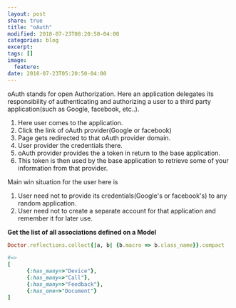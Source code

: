 ```yaml
---
layout: post
share: true
title: "oAuth"
modified: 2018-07-23T08:20:50-04:00
categories: blog
excerpt:
tags: []
image:
  feature:
date: 2018-07-23T05:20:50-04:00
---
```


oAuth stands for open Authorization. Here an application delegates its responsibility of authenticating and 
authorizing a user to a third party application(such as Google, facebook, etc..).

1. Here user comes to the application.
2. Click the link of oAuth provider(Google or facebook)
3. Page gets redirected to that oAuth provider domain.
4. User provider the credentials there.
5. oAuth provider provides the a token in return to the base application.
6. This token is then used by the base application to retrieve some of your information from that provider.

Main win situation for the user here is

1. User need not to provide its credentials(Google's or facebook's) to any random application.
2. User need not to create a separate account for that application and remember it for later use.

**Get the list of all associations defined on a Model**

```ruby
Doctor.reflections.collect{|a, b| {b.macro => b.class_name}}.compact

#=>
[
	  {:has_many=>"Device"}, 
	  {:has_many=>"Call"}, 
	  {:has_many=>"Feedback"}, 
	  {:has_one=>"Document"}
]
```
